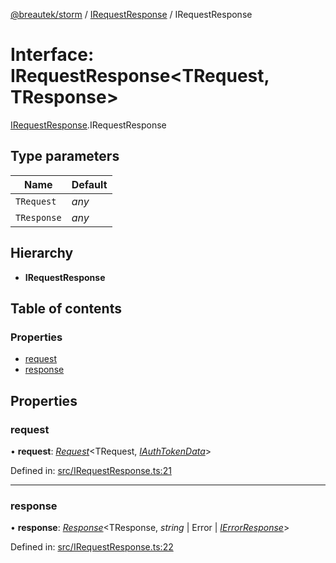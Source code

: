 [@breautek/storm](../README.md) / [IRequestResponse](../modules/irequestresponse.md) / IRequestResponse

# Interface: IRequestResponse<TRequest, TResponse\>

[IRequestResponse](../modules/irequestresponse.md).IRequestResponse

## Type parameters

Name | Default |
------ | ------ |
`TRequest` | *any* |
`TResponse` | *any* |

## Hierarchy

* **IRequestResponse**

## Table of contents

### Properties

- [request](irequestresponse.irequestresponse-1.md#request)
- [response](irequestresponse.irequestresponse-1.md#response)

## Properties

### request

• **request**: [*Request*](../classes/request.request-1.md)<TRequest, [*IAuthTokenData*](iauthtokendata.iauthtokendata-1.md)\>

Defined in: [src/IRequestResponse.ts:21](https://github.com/breautek/storm/blob/022545d/src/IRequestResponse.ts#L21)

___

### response

• **response**: [*Response*](../classes/response.response-1.md)<TResponse, *string* \| Error \| [*IErrorResponse*](stormerror.ierrorresponse.md)\>

Defined in: [src/IRequestResponse.ts:22](https://github.com/breautek/storm/blob/022545d/src/IRequestResponse.ts#L22)
